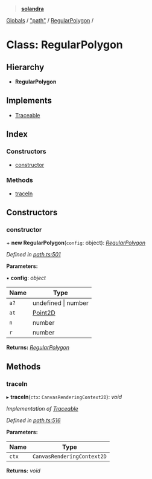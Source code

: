 > **[solandra](../README.md)**

[Globals](../README.md) / ["path"](../modules/_path_.md) / [RegularPolygon](_path_.regularpolygon.md) /

# Class: RegularPolygon

## Hierarchy

* **RegularPolygon**

## Implements

* [Traceable](../interfaces/_path_.traceable.md)

## Index

### Constructors

* [constructor](_path_.regularpolygon.md#constructor)

### Methods

* [traceIn](_path_.regularpolygon.md#tracein)

## Constructors

###  constructor

\+ **new RegularPolygon**(`config`: object): *[RegularPolygon](_path_.regularpolygon.md)*

*Defined in [path.ts:501](https://github.com/jamesporter/solandra/blob/57eddd7/src/lib/path.ts#L501)*

**Parameters:**

▪ **config**: *object*

Name | Type |
------ | ------ |
`a?` | undefined \| number |
`at` | [Point2D](../modules/_types_play_.md#point2d) |
`n` | number |
`r` | number |

**Returns:** *[RegularPolygon](_path_.regularpolygon.md)*

## Methods

###  traceIn

▸ **traceIn**(`ctx`: `CanvasRenderingContext2D`): *void*

*Implementation of [Traceable](../interfaces/_path_.traceable.md)*

*Defined in [path.ts:516](https://github.com/jamesporter/solandra/blob/57eddd7/src/lib/path.ts#L516)*

**Parameters:**

Name | Type |
------ | ------ |
`ctx` | `CanvasRenderingContext2D` |

**Returns:** *void*